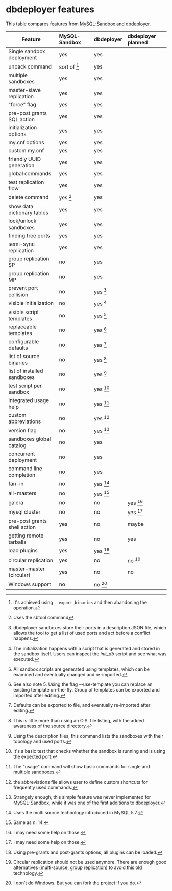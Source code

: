 # dbdeployer features

This table compares features from [MySQL-Sandbox](https://github.com/datacharmer/mysql-sandbox) and [dbdeployer](https://github.com/datacharmer/dbdeployer).

Feature                     | MySQL-Sandbox   | dbdeployer  | dbdeployer planned
--------------------------- | :-------------- | :---------- | :-----------------
Single sandbox deployment   | yes             | yes         |
unpack command              | sort of [^1]    | yes         |
multiple sandboxes          | yes             | yes         |
master-slave replication    | yes             | yes         |
"force" flag                | yes             | yes         |
pre-post grants SQL action  | yes             | yes         |
initialization options      | yes             | yes         |
my.cnf options              | yes             | yes         |
custom my.cnf               | yes             | yes         |
friendly UUID generation    | yes             | yes         |
global commands             | yes             | yes         |
test replication flow       | yes             | yes         |
delete command              | yes [^2]        | yes         |
show data dictionary tables | yes             | yes         |
lock/unlock sandboxes       | yes             | yes         |
finding free ports          | yes             | yes         |
semi-sync replication       | yes             | yes         |
group replication  SP       | no              | yes         |
group replication  MP       | no              | yes         |
prevent port collision      | no              | yes  [^3]   |
visible initialization      | no              | yes  [^4]   |
visible script templates    | no              | yes  [^5]   |
replaceable templates       | no              | yes  [^6]   |
configurable defaults       | no              | yes  [^7]   |
list of source binaries     | no              | yes  [^8]   |
list of installed sandboxes | no              | yes  [^9]   |
test script per sandbox     | no              | yes  [^10]  |
integrated usage help       | no              | yes  [^11]  |
custom abbreviations        | no              | yes  [^12]  |
version flag                | no              | yes  [^13]  |
sandboxes global catalog    | no              | yes         |
concurrent deployment       | no              | yes         |
command line completion     | no              | yes         |
fan-in                      | no              | yes  [^14]  |
all-masters                 | no              | yes  [^15]  |
galera                      | no              | no          | yes [^16]
mysql cluster               | no              | no          | yes [^16]
pre-post grants shell action| yes             | no          | maybe
getting remote tarballs     | yes             | no          | yes
load plugins                | yes             | yes [^17]   |
circular replication        | yes             | no          | no [^18]
master-master  (circular)   | yes             | no          | no
Windows support             | no              | no [^19]    |

[^1]: It's achieved using ``--export_binaries`` and then abandoning the operation.

[^2]: Uses the sbtool command

[^3]: dbdeployer sandboxes store their ports in a description JSON file, which allows the tool to get a list of used ports and act before a conflict happens.

[^4]: The initialization happens with a script that is generated and stored in the sandbox itself. Users can inspect the *init_db* script and see what was executed.

[^5]: All sandbox scripts are generated using templates, which can be examined and eventually changed and re-imported.

[^6]: See also note 5. Using the flag --use-template you can replace an existing template on-the-fly. Group of templates can be exported and imported after editing.

[^7]: Defaults can be exported to file, and eventually re-imported after editing.

[^8]: This is little more than using an O.S. file listing, with the added awareness of the source directory.

[^9]: Using the description files, this command lists the sandboxes with their topology and used ports.

[^10]: It's a basic test that checks whether the sandbox is running and is using the expected port.

[^11]: The "usage" command will show basic commands for single and multiple sandboxes.

[^12]: the abbreviations file allows user to define custom shortcuts for frequently used commands.

[^13]: Strangely enough, this simple feature was never implemented for MySQL-Sandbox, while it was one of the first additions to dbdeployer.

[^14]: Uses the multi source technology introduced in MySQL 5.7.

[^15]: Same as n. 14.

[^16]: I may need some help on those.

[^17]: Using pre-grants and post-grants options, all plugins can be loaded.

[^18]: Circular replication should not be used anymore. There are enough good alternatives (multi-source, group replication) to avoid this old technology.

[^19]: I don't do Windows. But you can fork the project if you do.
